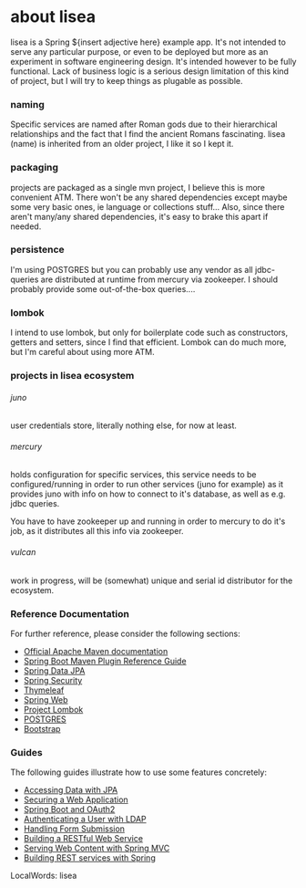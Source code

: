 # about lisea

lisea is a Spring ${insert adjective here} example app. It's not
intended to serve any particular purpose, or even to be deployed but
more as an experiment in software engineering design. It's intended
however to be fully functional. Lack of business logic is a serious
design limitation of this kind of project, but I will try to keep
things as plugable as possible.

### naming

Specific services are named after Roman gods due to their hierarchical
relationships and the fact that I find the ancient Romans
fascinating. lisea (name) is inherited from an older project, I like
it so I kept it.

### packaging

projects are packaged as a single mvn project, I believe this is more
convenient ATM. There won't be any shared dependencies except maybe
some very basic ones, ie language or collections stuff... Also, since
there aren't many/any shared dependencies, it's easy to brake this
apart if needed.

### persistence

I'm using POSTGRES but you can probably use any vendor as all
jdbc-queries are distributed at runtime from mercury via zookeeper. I
should probably provide some out-of-the-box queries....

### lombok

I intend to use lombok, but only for boilerplate code such as
constructors, getters and setters, since I find that efficient. Lombok
can do much more, but I'm careful about using more ATM.

### projects in lisea ecosystem
###### juno
user credentials store, literally nothing else, for now at least.

###### mercury
holds configuration for specific services, this service
needs to be configured/running in order to run other services (juno
for example) as it provides juno with info on how to connect to it's
database, as well as e.g. jdbc queries.

You have to have zookeeper up and running in order to mercury to do
it's job, as it distributes all this info via zookeeper.

###### vulcan
work in progress, will be (somewhat) unique and serial id
distributor for the ecosystem.

### Reference Documentation
For further reference, please consider the following sections:

* [Official Apache Maven documentation](https://maven.apache.org/guides/index.html)
* [Spring Boot Maven Plugin Reference Guide](https://docs.spring.io/spring-boot/docs/2.2.4.RELEASE/maven-plugin/)
* [Spring Data JPA](https://docs.spring.io/spring-boot/docs/2.2.4.RELEASE/reference/htmlsingle/#boot-features-jpa-and-spring-data)
* [Spring Security](https://docs.spring.io/spring-boot/docs/2.2.4.RELEASE/reference/htmlsingle/#boot-features-security)
* [Thymeleaf](https://docs.spring.io/spring-boot/docs/2.2.4.RELEASE/reference/htmlsingle/#boot-features-spring-mvc-template-engines)
* [Spring Web](https://docs.spring.io/spring-boot/docs/2.2.4.RELEASE/reference/htmlsingle/#boot-features-developing-web-applications)
* [Project Lombok](https://projectlombok.org/features/all)
* [POSTGRES](https://www.postgresql.org/docs/)
* [Bootstrap](https://getbootstrap.com/docs/4.1/getting-started/introduction/)

### Guides
The following guides illustrate how to use some features concretely:

* [Accessing Data with JPA](https://spring.io/guides/gs/accessing-data-jpa/)
* [Securing a Web Application](https://spring.io/guides/gs/securing-web/)
* [Spring Boot and OAuth2](https://spring.io/guides/tutorials/spring-boot-oauth2/)
* [Authenticating a User with LDAP](https://spring.io/guides/gs/authenticating-ldap/)
* [Handling Form Submission](https://spring.io/guides/gs/handling-form-submission/)
* [Building a RESTful Web Service](https://spring.io/guides/gs/rest-service/)
* [Serving Web Content with Spring MVC](https://spring.io/guides/gs/serving-web-content/)
* [Building REST services with Spring](https://spring.io/guides/tutorials/bookmarks/)

LocalWords:  lisea
